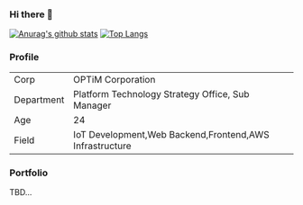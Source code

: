 ### Hi there 👋

[![Anurag's github stats](https://github-readme-stats.vercel.app/api?username=UNILORN&count_private=true&show_icons=true&hide=stars)](https://github.com/anuraghazra/github-readme-stats)
[![Top Langs](https://github-readme-stats.vercel.app/api/top-langs/?username=UNILORN&layout=compact)](https://github.com/anuraghazra/github-readme-stats)

### Profile

|||
|---|---|
|Corp|OPTiM Corporation|
|Department|Platform Technology Strategy Office, Sub Manager|
|Age|24|
|Field|IoT Development,Web Backend,Frontend,AWS Infrastructure|

### Portfolio

TBD...

<!--
**UNILORN/UNILORN** is a ✨ _special_ ✨ repository because its `README.md` (this file) appears on your GitHub profile.

Here are some ideas to get you started:

- 🔭 I’m currently working on ...
- 🌱 I’m currently learning ...
- 👯 I’m looking to collaborate on ...
- 🤔 I’m looking for help with ...
- 💬 Ask me about ...
- 📫 How to reach me: ...
- 😄 Pronouns: ...
- ⚡ Fun fact: ...
-->
